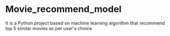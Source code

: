 # Movie_recommend_model
It is a Python project based on machine learning algorithm that recommend top 5 similar movies as per user's choice
